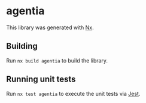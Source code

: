 # agentia

This library was generated with [Nx](https://nx.dev).

## Building

Run `nx build agentia` to build the library.

## Running unit tests

Run `nx test agentia` to execute the unit tests via [Jest](https://jestjs.io).
